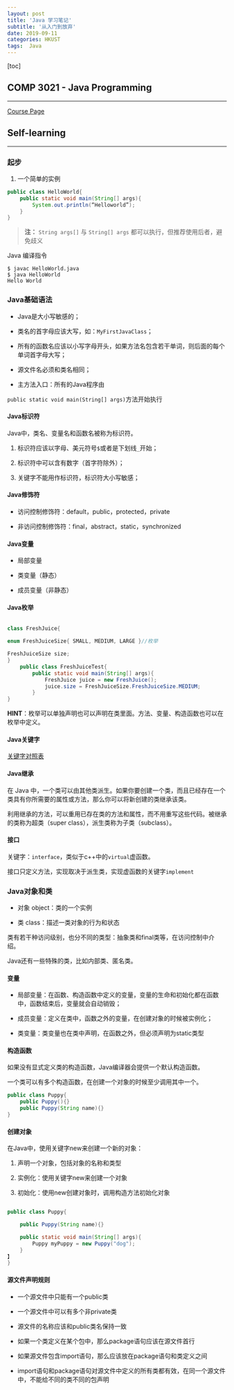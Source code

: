 ```yaml
---
layout: post
title: 'Java 学习笔记'
subtitle: '从入门到放弃'
date: 2019-09-11
categories: HKUST
tags:  Java
---
```


[toc]

## COMP 3021 - Java Programming

***

[Course Page](https://course.cse.ust.hk/comp3021/)

## Self-learning

***

### 起步

1. 一个简单的实例

```Java
public class HelloWorld{
	public static void main(String[] args){
		System.out.println(“Helloworld”);
	}
}
```

> **注：** `String args[]` 与 `String[] args` 都可以执行，但推荐使用后者，避免歧义

Java 编译指令

```shell
$ javac HelloWorld.java
$ java HelloWorld
Hello World
```

### Java基础语法

- Java是大小写敏感的；

- 类名的首字母应该大写，如：`MyFirstJavaClass`；

- 所有的函数名应该以小写字母开头，如果方法名包含若干单词，则后面的每个单词首字母大写；

- 源文件名必须和类名相同；

- 主方法入口：所有的Java程序由

`public static void main(String[] args)`方法开始执行

#### Java标识符

Java中，类名、变量名和函数名被称为标识符。

1. 标识符应该以字母、美元符号`$`或者是下划线`_`开始；

2. 标识符中可以含有数字（首字符除外）；

3. 关键字不能用作标识符，标识符大小写敏感；

#### Java修饰符

- 访问控制修饰符：default，public，protected，private

- 非访问控制修饰符：final，abstract，static，synchronized

#### Java变量

- 局部变量

- 类变量（静态）

- 成员变量（非静态）

#### Java枚举

```java

class FreshJuice{

enum FreshJuiceSize{ SMALL, MEDIUM, LARGE }//枚举

FreshJuiceSize size;
}
	public class FreshJuiceTest{
		public static void main(String[] args){
			FreshJuice juice = new FreshJuice();
			juice.size = FreshJuiceSize.FreshJuiceSize.MEDIUM;
		}
}

```

**HINT**：枚举可以单独声明也可以声明在类里面。方法、变量、构造函数也可以在枚举中定义。

#### Java关键字

[关键字对照表](http://www.runoob.com/java/java-basic-syntax.html)

#### Java继承

在 Java 中，一个类可以由其他类派生。如果你要创建一个类，而且已经存在一个类具有你所需要的属性或方法，那么你可以将新创建的类继承该类。

利用继承的方法，可以重用已存在类的方法和属性，而不用重写这些代码。被继承的类称为超类（super class），派生类称为子类（subclass）。

#### 接口

关键字：`interface`，类似于c++中的`virtual`虚函数。

接口只定义方法，实现取决于派生类，实现虚函数的关键字`implement`

### Java对象和类

- 对象 object：类的一个实例

- 类 class：描述一类对象的行为和状态

类有若干种访问级别，也分不同的类型：抽象类和final类等，在访问控制中介绍。

Java还有一些特殊的类，比如内部类、匿名类。

#### 变量

- 局部变量：在函数、构造函数中定义的变量，变量的生命和初始化都在函数中，函数结束后，变量就会自动销毁；

- 成员变量：定义在类中，函数之外的变量，在创建对象的时候被实例化；

- 类变量：类变量也在类中声明，在函数之外，但必须声明为static类型

#### 构造函数

如果没有显式定义类的构造函数，Java编译器会提供一个默认构造函数。

一个类可以有多个构造函数，在创建一个对象的时候至少调用其中一个。

```java
public class Puppy{
	public Puppy(){}
	public Puppy(String name){}
}
```

#### 创建对象

在Java中，使用关键字new来创建一个新的对象：

1. 声明一个对象，包括对象的名称和类型

2. 实例化：使用关键字new来创建一个对象

3. 初始化：使用new创建对象时，调用构造方法初始化对象

```java

public class Puppy{

	public Puppy(String name){}

	public static void main(String[] args){
		Puppy myPuppy = new Puppy("dog");
	}
】
}

```

#### 源文件声明规则

- 一个源文件中只能有一个public类

- 一个源文件中可以有多个非private类

- 源文件的名称应该和public类名保持一致

- 如果一个类定义在某个包中，那么package语句应该在源文件首行

- 如果源文件包含import语句，那么应该放在package语句和类定义之间

- import语句和package语句对源文件中定义的所有类都有效，在同一个源文件中，不能给不同的类不同的包声明
<!--stackedit_data:
eyJoaXN0b3J5IjpbLTEwNzM2Nzg2MTYsLTM5MjAwNjk3OSwtMT
I4MTA4NzU2MV19
-->